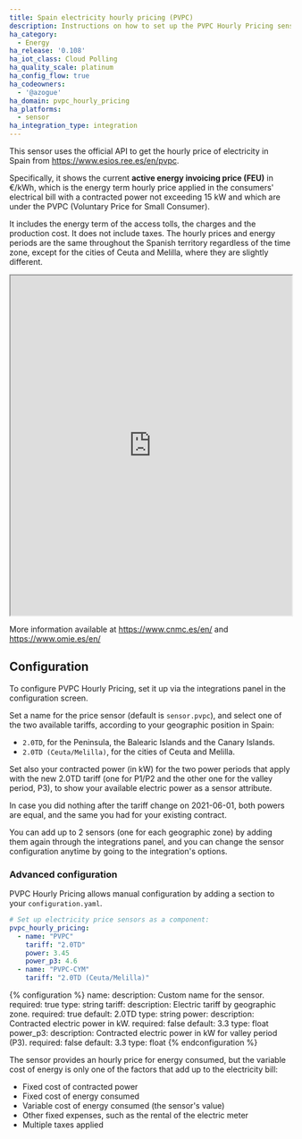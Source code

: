 ```yaml
---
title: Spain electricity hourly pricing (PVPC)
description: Instructions on how to set up the PVPC Hourly Pricing sensor in Home Assistant.
ha_category:
  - Energy
ha_release: '0.108'
ha_iot_class: Cloud Polling
ha_quality_scale: platinum
ha_config_flow: true
ha_codeowners:
  - '@azogue'
ha_domain: pvpc_hourly_pricing
ha_platforms:
  - sensor
ha_integration_type: integration
---
```


This sensor uses the official API to get the hourly price of electricity in Spain from <https://www.esios.ree.es/en/pvpc>.

Specifically, it shows the current __active energy invoicing price (FEU)__ in €/kWh, which is the energy term hourly price applied in the consumers' electrical bill with a contracted power not exceeding 15 kW and which are under the PVPC (Voluntary Price for Small Consumer).

It includes the energy term of the access tolls, the charges and the production cost. It does not include taxes. The hourly prices and energy periods are the same throughout the Spanish territory regardless of the time zone, except for the cities of Ceuta and Melilla, where they are slightly different.

<iframe src="https://www.esios.ree.es/en/embed/active-energy-invoicing-price-pvpc" width="100%" height="608"></iframe>

More information available at <https://www.cnmc.es/en/> and <https://www.omie.es/en/>

## Configuration

To configure PVPC Hourly Pricing, set it up via the integrations panel in the configuration screen.

Set a name for the price sensor (default is `sensor.pvpc`), and select one of the two available tariffs,
according to your geographic position in Spain:

- `2.0TD`, for the Peninsula, the Balearic Islands and the Canary Islands.
- `2.0TD (Ceuta/Melilla)`, for the cities of Ceuta and Melilla.

Set also your contracted power (in kW) for the two power periods that apply with the new 2.0TD tariff
(one for P1/P2 and the other one for the valley period, P3), to show your available electric power as a sensor attribute.

In case you did nothing after the tariff change on 2021-06-01, both powers are equal, and the same you had for your existing contract.

You can add up to 2 sensors (one for each geographic zone) by adding them again through the integrations panel,
and you can change the sensor configuration anytime by going to the integration's options.

### Advanced configuration

PVPC Hourly Pricing allows manual configuration by adding a section to your `configuration.yaml`.

```yaml
# Set up electricity price sensors as a component:
pvpc_hourly_pricing:
  - name: "PVPC"
    tariff: "2.0TD"
    power: 3.45
    power_p3: 4.6
  - name: "PVPC-CYM"
    tariff: "2.0TD (Ceuta/Melilla)"
```

{% configuration %}
name:
  description: Custom name for the sensor.
  required: true
  type: string
tariff:
  description: Electric tariff by geographic zone.
  required: true
  default: 2.0TD
  type: string
power:
  description: Contracted electric power in kW.
  required: false
  default: 3.3
  type: float
power_p3:
  description: Contracted electric power in kW for valley period (P3).
  required: false
  default: 3.3
  type: float
{% endconfiguration %}

<div class='note'>

The sensor provides an hourly price for energy consumed, but the variable cost of energy is only one of the factors that add up to the electricity bill:

- Fixed cost of contracted power
- Fixed cost of energy consumed
- Variable cost of energy consumed (the sensor's value)
- Other fixed expenses, such as the rental of the electric meter
- Multiple taxes applied

</div>
